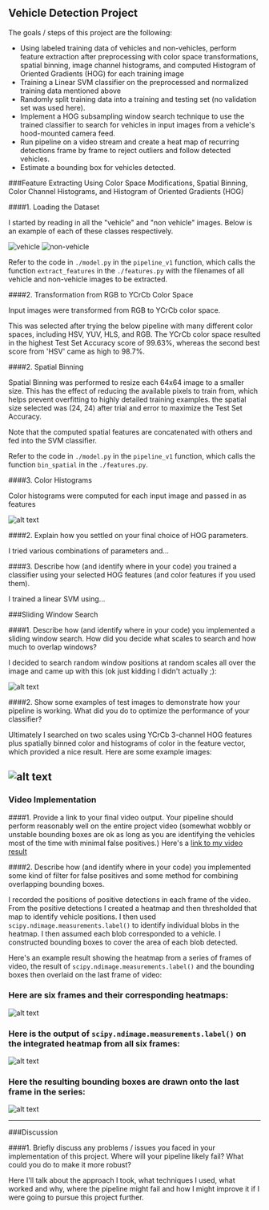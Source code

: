 ## Vehicle Detection Project

The goals / steps of this project are the following:

* Using labeled training data of vehicles and non-vehicles, perform feature extraction after preprocessing with color space transformations, spatial binning, image channel histograms, and computed Histogram of Oriented Gradients (HOG) for each training image
* Training a Linear SVM classifier on the preprocessed and normalized training data mentioned above
* Randomly split training data into a training and testing set (no validation set was used here).
* Implement a HOG subsampling window search technique to use the trained classifier to search for vehicles in input images from a vehicle's hood-mounted camera feed.
* Run pipeline on a video stream and create a heat map of recurring detections frame by frame to reject outliers and follow detected vehicles.
* Estimate a bounding box for vehicles detected.

[//]: # (Image References)
[image1]: ./output_images/vehicle.png
[image2]: ./examples/non_vehicle.png
[image3]: ./examples/sliding_windows.jpg
[image4]: ./examples/sliding_window.jpg
[image5]: ./examples/bboxes_and_heat.png
[image6]: ./examples/labels_map.png
[image7]: ./examples/output_bboxes.png
[video1]: ./project_video.mp4

###Feature Extracting Using Color Space Modifications, Spatial Binning, Color Channel Histograms, and Histogram of Oriented Gradients (HOG)

####1. Loading the Dataset 

I started by reading in all the "vehicle" and "non vehicle" images.  Below is an example of each of these classes respectively. 

![vehicle][image1]
![non-vehicle][image2]

Refer to the code in `./model.py` in the `pipeline_v1` function, which calls the function `extract_features` in the `./features.py` with the filenames of all vehicle and non-vehicle images to be extracted.

####2. Transformation from RGB to YCrCb Color Space

Input images were transformed from RGB to YCrCb color space. 

This was selected after trying the below pipeline with many different color spaces, including HSV, YUV, HLS, and RGB. The YCrCb color space resulted in the highest Test Set Accuracy score of 99.63%, whereas the second best score from 'HSV' came as high to 98.7%.

####2. Spatial Binning

Spatial Binning was performed to resize each 64x64 image to a smaller size. This has the effect of reducing the available pixels to train from, which helps prevent overfitting to highly detailed training examples. the spatial size selected was (24, 24) after trial and error to maximize the Test Set Accuracy.

Note that the computed spatial features are concatenated with others and fed into the SVM classifier.

Refer to the code in `./model.py` in the `pipeline_v1` function, which calls the function `bin_spatial` in the `./features.py`.

####3. Color Histograms

Color histograms were computed for each input image and passed in as features

![alt text][image2]

####2. Explain how you settled on your final choice of HOG parameters.

I tried various combinations of parameters and...

####3. Describe how (and identify where in your code) you trained a classifier using your selected HOG features (and color features if you used them).

I trained a linear SVM using...

###Sliding Window Search

####1. Describe how (and identify where in your code) you implemented a sliding window search.  How did you decide what scales to search and how much to overlap windows?

I decided to search random window positions at random scales all over the image and came up with this (ok just kidding I didn't actually ;):

![alt text][image3]

####2. Show some examples of test images to demonstrate how your pipeline is working.  What did you do to optimize the performance of your classifier?

Ultimately I searched on two scales using YCrCb 3-channel HOG features plus spatially binned color and histograms of color in the feature vector, which provided a nice result.  Here are some example images:

![alt text][image4]
---

### Video Implementation

####1. Provide a link to your final video output.  Your pipeline should perform reasonably well on the entire project video (somewhat wobbly or unstable bounding boxes are ok as long as you are identifying the vehicles most of the time with minimal false positives.)
Here's a [link to my video result](./project_video.mp4)


####2. Describe how (and identify where in your code) you implemented some kind of filter for false positives and some method for combining overlapping bounding boxes.

I recorded the positions of positive detections in each frame of the video.  From the positive detections I created a heatmap and then thresholded that map to identify vehicle positions.  I then used `scipy.ndimage.measurements.label()` to identify individual blobs in the heatmap.  I then assumed each blob corresponded to a vehicle.  I constructed bounding boxes to cover the area of each blob detected.  

Here's an example result showing the heatmap from a series of frames of video, the result of `scipy.ndimage.measurements.label()` and the bounding boxes then overlaid on the last frame of video:

### Here are six frames and their corresponding heatmaps:

![alt text][image5]

### Here is the output of `scipy.ndimage.measurements.label()` on the integrated heatmap from all six frames:
![alt text][image6]

### Here the resulting bounding boxes are drawn onto the last frame in the series:
![alt text][image7]



---

###Discussion

####1. Briefly discuss any problems / issues you faced in your implementation of this project.  Where will your pipeline likely fail?  What could you do to make it more robust?

Here I'll talk about the approach I took, what techniques I used, what worked and why, where the pipeline might fail and how I might improve it if I were going to pursue this project further.  

